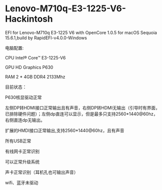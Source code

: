 # Lenovo-M710q-E3-1225-V6-Hackintosh
EFI for Lenovo-M710q E3-1225 V6 with OpenCore 1.0.5 for macOS Sequoia 15.6.1,build by RapidEFI-v4.0.0-Windows

电脑配置:

CPU	Intel® Core™ E3-1225-V6

GPU	HD Graphics P630

RAM	2 * 4GB DDR4 2133Mhz


目前状态：

P630核显驱动正常

左侧DP转HDMI接口正常输出且有声音，右侧DP转HDMI无输出（引导时有界面，已排除硬件问题）；左侧dp直连可以显示，但是最多只支持2560*1440@60hz，右侧直连dp无输出。

扩展的HMDI接口正常输出,支持2560*1440@60hz，且有声音

所有USB正常

有线网卡正常识别

可以正常升级系统

声卡正常识别（耳机孔也可输出声音）


wifi、蓝牙未驱动
